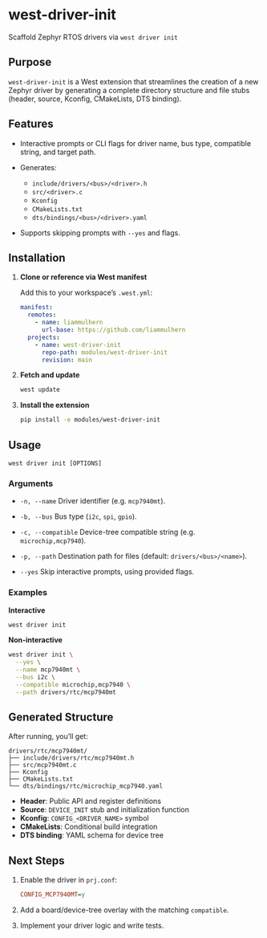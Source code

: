 # west-driver-init

Scaffold Zephyr RTOS drivers via `west driver init`

## Purpose

`west-driver-init` is a West extension that streamlines the creation of a new Zephyr driver by generating a complete directory structure and file stubs (header, source, Kconfig, CMakeLists, DTS binding). 

## Features

* Interactive prompts or CLI flags for driver name, bus type, compatible string, and target path.
* Generates:

  * `include/drivers/<bus>/<driver>.h`
  * `src/<driver>.c`
  * `Kconfig`
  * `CMakeLists.txt`
  * `dts/bindings/<bus>/<driver>.yaml`
* Supports skipping prompts with `--yes` and flags.

## Installation

1. **Clone or reference via West manifest**

   Add this to your workspace’s `.west.yml`:

   ```yaml
   manifest:
     remotes:
       - name: liammulhern
         url-base: https://github.com/liammulhern
     projects:
       - name: west-driver-init
         repo-path: modules/west-driver-init
         revision: main
   ```

2. **Fetch and update**

   ```bash
   west update
   ```

3. **Install the extension**

   ```bash
   pip install -e modules/west-driver-init
   ```

## Usage

```
west driver init [OPTIONS]
```

### Arguments

* `-n, --name`
  Driver identifier (e.g. `mcp7940mt`).

* `-b, --bus`
  Bus type (`i2c`, `spi`, `gpio`).

* `-c, --compatible`
  Device-tree compatible string (e.g. `microchip,mcp7940`).

* `-p, --path`
  Destination path for files (default: `drivers/<bus>/<name>`).

* `--yes`
  Skip interactive prompts, using provided flags.

### Examples

**Interactive**

```bash
west driver init
```

**Non-interactive**

```bash
west driver init \
  --yes \
  --name mcp7940mt \
  --bus i2c \
  --compatible microchip,mcp7940 \
  --path drivers/rtc/mcp7940mt
```

## Generated Structure

After running, you’ll get:

```
drivers/rtc/mcp7940mt/
├── include/drivers/rtc/mcp7940mt.h
├── src/mcp7940mt.c
├── Kconfig
├── CMakeLists.txt
└── dts/bindings/rtc/microchip_mcp7940.yaml
```

* **Header**: Public API and register definitions
* **Source**: `DEVICE_INIT` stub and initialization function
* **Kconfig**: `CONFIG_<DRIVER_NAME>` symbol
* **CMakeLists**: Conditional build integration
* **DTS binding**: YAML schema for device tree

## Next Steps

1. Enable the driver in `prj.conf`:

   ```ini
   CONFIG_MCP7940MT=y
   ```
2. Add a board/device-tree overlay with the matching `compatible`.
3. Implement your driver logic and write tests.

